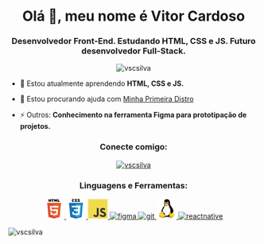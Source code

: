<h1 align="center">Olá 👋, meu nome é Vitor Cardoso</h1>
<h3 align="center">Desenvolvedor Front-End. Estudando HTML, CSS e JS. Futuro desenvolvedor Full-Stack.</h3>

<p align="center"> <img src="https://komarev.com/ghpvc/?username=vscsilva&label=Profile%20views&color=0e75b6&style=flat" alt="vscsilva" /> </p>

- 🌱 Estou atualmente aprendendo **HTML, CSS e JS.**

- 🤝 Estou procurando ajuda com [Minha Primeira Distro](https://github.com/vscsilva/minha-primeira-distro)

- ⚡ Outros: **Conhecimento na ferramenta Figma para prototipação de projetos.**

<h3 align="center">Conecte comigo:</h3>
<p align="center">
<a href="https://linkedin.com/in/vscsilva" target="blank"><img align="center" src="https://raw.githubusercontent.com/rahuldkjain/github-profile-readme-generator/master/src/images/icons/Social/linked-in-alt.svg" alt="vscsilva" height="30" width="40" /></a>
</p>

<h3 align="center">Linguagens e Ferramentas:</h3>
<p align="center"> <a href="https://www.w3.org/html/" target="_blank"> <img src="https://raw.githubusercontent.com/devicons/devicon/master/icons/html5/html5-original-wordmark.svg" alt="html5" width="40" height="40"/> </a> <a href="https://www.w3schools.com/css/" target="_blank"> <img src="https://raw.githubusercontent.com/devicons/devicon/master/icons/css3/css3-original-wordmark.svg" alt="css3" width="40" height="40"/> </a> <a href="https://developer.mozilla.org/en-US/docs/Web/JavaScript" target="_blank"> <img src="https://raw.githubusercontent.com/devicons/devicon/master/icons/javascript/javascript-original.svg" alt="javascript" width="40" height="40"/> </a><a href="https://www.figma.com/" target="_blank"> <img src="https://www.vectorlogo.zone/logos/figma/figma-icon.svg" alt="figma" width="40" height="40"/> </a> <a href="https://git-scm.com/" target="_blank"> <img src="https://www.vectorlogo.zone/logos/git-scm/git-scm-icon.svg" alt="git" width="40" height="40"/> </a>   <a href="https://www.linux.org/" target="_blank"> <img src="https://raw.githubusercontent.com/devicons/devicon/master/icons/linux/linux-original.svg" alt="linux" width="40" height="40"/> </a> <a href="https://reactnative.dev/" target="_blank"> <img src="https://reactnative.dev/img/header_logo.svg" alt="reactnative" width="40" height="40"/> </a> </p>

<p><img align="center" src="https://github-readme-stats.vercel.app/api/top-langs?username=vscsilva&show_icons=true&locale=en&layout=compact" alt="vscsilva" /></p>
